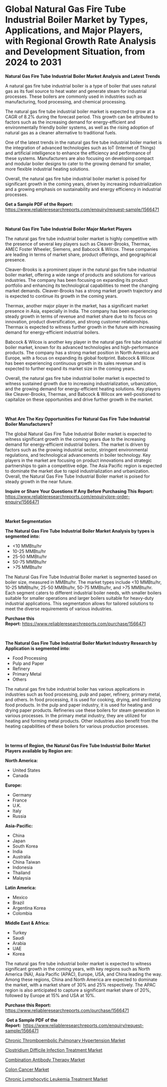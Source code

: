 <p><h1>Global Natural Gas Fire Tube Industrial Boiler Market by Types, Applications, and Major Players, with Regional Growth Rate Analysis and Development Situation, from 2024 to 2031</h1></p><p><strong>Natural Gas Fire Tube Industrial Boiler Market Analysis and Latest Trends</strong></p>
<p><p>A natural gas fire tube industrial boiler is a type of boiler that uses natural gas as its fuel source to heat water and generate steam for industrial processes. These boilers are commonly used in industries such as manufacturing, food processing, and chemical processing.</p><p>The natural gas fire tube industrial boiler market is expected to grow at a CAGR of 8.2% during the forecast period. This growth can be attributed to factors such as the increasing demand for energy-efficient and environmentally friendly boiler systems, as well as the rising adoption of natural gas as a cleaner alternative to traditional fuels.</p><p>One of the latest trends in the natural gas fire tube industrial boiler market is the integration of advanced technologies such as IoT (Internet of Things) and artificial intelligence to enhance the efficiency and performance of these systems. Manufacturers are also focusing on developing compact and modular boiler designs to cater to the growing demand for smaller, more flexible industrial heating solutions.</p><p>Overall, the natural gas fire tube industrial boiler market is poised for significant growth in the coming years, driven by increasing industrialization and a growing emphasis on sustainability and energy efficiency in industrial processes.</p></p>
<p><strong>Get a Sample PDF of the Report:&nbsp;</strong> <a href="https://www.reliableresearchreports.com/enquiry/request-sample/1566471">https://www.reliableresearchreports.com/enquiry/request-sample/1566471</a></p>
<p>&nbsp;</p>
<p><strong>Natural Gas Fire Tube Industrial Boiler Major Market Players</strong></p>
<p><p>The natural gas fire tube industrial boiler market is highly competitive with the presence of several key players such as Cleaver-Brooks, Thermax, AMEC Foster Wheeler, Siemens, and Babcock & Wilcox. These companies are leading in terms of market share, product offerings, and geographical presence.</p><p>Cleaver-Brooks is a prominent player in the natural gas fire tube industrial boiler market, offering a wide range of products and solutions for various industries. The company has been focusing on expanding its product portfolio and enhancing its technological capabilities to meet the changing market demands. Cleaver-Brooks has a strong market growth trajectory and is expected to continue its growth in the coming years.</p><p>Thermax, another major player in the market, has a significant market presence in Asia, especially in India. The company has been experiencing steady growth in terms of revenue and market share due to its focus on innovation, product diversification, and strong customer relationships. Thermax is expected to witness further growth in the future with increasing demand for energy-efficient industrial boilers.</p><p>Babcock & Wilcox is another key player in the natural gas fire tube industrial boiler market, known for its advanced technologies and high-performance products. The company has a strong market position in North America and Europe, with a focus on expanding its global footprint. Babcock & Wilcox has been experiencing continuous growth in its sales revenue and is expected to further expand its market size in the coming years.</p><p>Overall, the natural gas fire tube industrial boiler market is expected to witness sustained growth due to increasing industrialization, urbanization, and the growing demand for energy-efficient heating solutions. Key players like Cleaver-Brooks, Thermax, and Babcock & Wilcox are well-positioned to capitalize on these opportunities and drive further growth in the market.</p></p>
<p>&nbsp;</p>
<p><strong>What Are The Key Opportunities For Natural Gas Fire Tube Industrial Boiler Manufacturers?</strong></p>
<p><p>The global Natural Gas Fire Tube Industrial Boiler market is expected to witness significant growth in the coming years due to the increasing demand for energy-efficient industrial boilers. The market is driven by factors such as the growing industrial sector, stringent environmental regulations, and technological advancements in boiler technology. Key players in the market are focusing on product innovations and strategic partnerships to gain a competitive edge. The Asia Pacific region is expected to dominate the market due to rapid industrialization and urbanization. Overall, the Natural Gas Fire Tube Industrial Boiler market is poised for steady growth in the near future.</p></p>
<p><strong>Inquire or Share Your Questions If Any Before Purchasing This Report:</strong> <a href="https://www.reliableresearchreports.com/enquiry/pre-order-enquiry/1566471">https://www.reliableresearchreports.com/enquiry/pre-order-enquiry/1566471</a></p>
<p>&nbsp;</p>
<p><strong>Market Segmentation</strong></p>
<p><strong>The Natural Gas Fire Tube Industrial Boiler Market Analysis by types is segmented into:</strong></p>
<p><ul><li><10 MMBtu/hr</li><li>10-25 MMBtu/hr</li><li>25-50 MMBtu/hr</li><li>50-75 MMBtu/hr</li><li>>75 MMBtu/hr</li></ul></p>
<p><p>The Natural Gas Fire Tube Industrial Boiler market is segmented based on boiler size, measured in MMBtu/hr. The market types include <10 MMBtu/hr, 10-25 MMBtu/hr, 25-50 MMBtu/hr, 50-75 MMBtu/hr, and >75 MMBtu/hr. Each segment caters to different industrial boiler needs, with smaller boilers suitable for smaller operations and larger boilers suitable for heavy-duty industrial applications. This segmentation allows for tailored solutions to meet the diverse requirements of various industries.</p></p>
<p><strong>Purchase this Report:&nbsp;</strong><a href="https://www.reliableresearchreports.com/purchase/1566471">https://www.reliableresearchreports.com/purchase/1566471</a></p>
<p>&nbsp;</p>
<p><strong>The Natural Gas Fire Tube Industrial Boiler Market Industry Research by Application is segmented into:</strong></p>
<p><ul><li>Food Processing</li><li>Pulp and Paper</li><li>Refinery</li><li>Primary Metal</li><li>Others</li></ul></p>
<p><p>The natural gas fire tube industrial boiler has various applications in industries such as food processing, pulp and paper, refinery, primary metal, and others. In food processing, it is used for cooking, drying, and sterilizing food products. In the pulp and paper industry, it is used for heating and drying paper products. Refineries use these boilers for steam generation in various processes. In the primary metal industry, they are utilized for heating and forming metal products. Other industries also benefit from the heating capabilities of these boilers for various production processes.</p></p>
<p>&nbsp;</p>
<p><strong>In terms of Region, the Natural Gas Fire Tube Industrial Boiler Market Players available by Region are:</strong></p>
<p>
    <p> <strong> North America: </strong>
        <ul>
            <li>United States</li>
            <li>Canada</li>
        </ul>
        </p> 
    <p> <strong> Europe: </strong>
        <ul>
            <li>Germany</li>
            <li>France</li>
            <li>U.K.</li>
            <li>Italy</li>
            <li>Russia</li>
        </ul>
        </p> 
    <p> <strong> Asia-Pacific: </strong>
        <ul>
            <li>China</li>
            <li>Japan</li>
            <li>South Korea</li>
            <li>India</li>
            <li>Australia</li>
            <li>China Taiwan</li>
            <li>Indonesia</li>
            <li>Thailand</li>
            <li>Malaysia</li>
        </ul>
        </p> 
    <p> <strong> Latin America: </strong>
        <ul>
            <li>Mexico</li>
            <li>Brazil</li>
            <li>Argentina Korea</li>
            <li>Colombia</li>
        </ul>
        </p> 
    <p> <strong> Middle East & Africa: </strong>
        <ul>
            <li>Turkey</li>
            <li>Saudi</li>
            <li>Arabia</li>
            <li>UAE</li>
            <li>Korea</li>
        </ul>
    </p>
    </p>
<p><p>The natural gas fire tube industrial boiler market is expected to witness significant growth in the coming years, with key regions such as North America (NA), Asia Pacific (APAC), Europe, USA, and China leading the way. Among these regions, China and North America are expected to dominate the market, with a market share of 30% and 25% respectively. The APAC region is also anticipated to capture a significant market share of 20%, followed by Europe at 15% and USA at 10%.</p></p>
<p><strong>Purchase this Report: </strong><a href="https://www.reliableresearchreports.com/purchase/1566471">https://www.reliableresearchreports.com/purchase/1566471</a></p>
<p>&nbsp;<strong>Get a Sample PDF of the Report:&nbsp;&nbsp;</strong><a href="https://www.reliableresearchreports.com/enquiry/request-sample/1566471">https://www.reliableresearchreports.com/enquiry/request-sample/1566471</a></p>
<p><strong></strong></p>
<p><p><a href="https://medium.com/@janrussell6445/chronic-thromboembolic-pulmonary-hypertension-market-the-key-to-successful-business-strategy-f4a30217cb86">Chronic Thromboembolic Pulmonary Hypertension Market</a></p><p><a href="https://medium.com/@janrussell6445/clostridium-difficile-infection-treatment-market-trends-and-market-analysis-forecasted-for-period-d36358c85392">Clostridium Difficile Infection Treatment Market</a></p><p><a href="https://medium.com/@janrussell6445/combination-antibody-therapy-market-furnishes-information-on-market-share-market-trends-and-b45b725b121f">Combination Antibody Therapy Market</a></p><p><a href="https://medium.com/@janrussell6445/colon-cancer-market-size-market-outlook-and-market-forecast-2024-to-2031-917cdb29ffa2">Colon Cancer Market</a></p><p><a href="https://medium.com/@janrussell6445/chronic-lymphocytic-leukemia-treatment-nbsp-market-focuses-on-market-share-size-and-projected-3316f24d150d">Chronic Lymphocytic Leukemia Treatment Market</a></p></p>